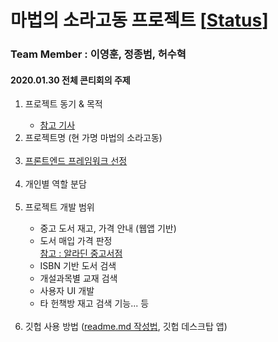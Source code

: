 # 마법의 소라고동 프로젝트 [[Status](!https://img.shields.io/badge/status-developing-red.svg?style=flat)]

### Team Member : 이영훈, 정종범, 허수혁

#### 2020.01.30 전체 콘티회의 주제
 <ol>
  <li> 프로젝트 동기 & 목적 </li>
  <ul><li> <a href= https://namu.wiki/w/%EC%95%8C%EB%9D%BC%EB%94%98%EC%A4%91%EA%B3%A0%EC%84%9C%EC%A0%90#s-4> 참고 기사 </a></li></ul>
  <li> 프로젝트명 (현 가명 마법의 소라고동) </li> <br>
  <li> <a href=https://www.samsungsds.com/global/ko/support/insights/frameworks.html> 프론트엔드 프레임워크 선정 </a> </li><br>
  <li> 개인별 역할 분담 </li><br>
  <li> 프로젝트 개발 범위 </li>
    <ul>
    <li> 중고 도서 재고, 가격 안내 (웹앱 기반) </li>
    <li> 도서 매입 가격 판정 </li>
    <a href = https://www.aladin.co.kr/shop/usedshop/wc2b_sales.aspx?tab=3> 참고 : 알라딘 중고서점</a>
    <li> ISBN 기반 도서 검색 </li>
    <li> 개설과목별 교재 검색 </li>
    <li> 사용자 UI 개발 </li>
    <li> 타 헌책방 재고 검색 기능... 등 </li> 
    </ul><br>
  <li> 깃헙 사용 방법 (<a href=https://github.com/sejong-interface/Interface_Manual/wiki/Git-%EC%8B%9C%EC%9E%91%ED%95%98%EA%B8%B0%233-README.md-%ED%8C%8C%EC%9D%BC-%EC%9E%91%EC%84%B1%ED%95%98%EA%B8%B0!>readme.md 작성법</a>, 깃헙 데스크탑 앱) </li>
  </ol>
